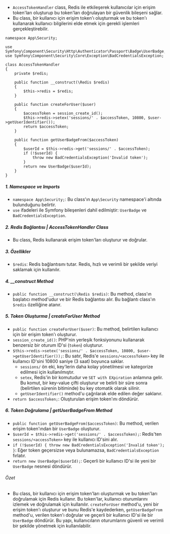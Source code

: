 + `AccessTokenHandler` class, Redis ile etkileşerek kullanıcılar için erişim token'ları oluşturup bu token'ları doğrulayan bir güvenlik bileşeni sağlar.
+ Bu class, bir kullanıcı için erişim token'ı oluşturmak ve bu token'ı kullanarak kullanıcı bilgilerini elde etmek için gerekli işlemleri gerçekleştirebilir.
~~~~~~~
namespace App\Security;

use Symfony\Component\Security\Http\Authenticator\Passport\Badge\UserBadge;
use Symfony\Component\Security\Core\Exception\BadCredentialsException;

class AccessTokenHandler
{
    private $redis;

    public function __construct(\Redis $redis)
    {
        $this->redis = $redis;
    }

    public function createForUser($user)
    {
        $accessToken = session_create_id();
        $this->redis->setex('sessions/' . $accessToken, 10800, $user->getUserIdentifier());
        return $accessToken;
    }

    public function getUserBadgeFrom($accessToken)
    {
        $userId = $this->redis->get('sessions/' . $accessToken);
        if (!$userId) {
            throw new BadCredentialsException('Invalid token');
        }
        return new UserBadge($userId);
    }
}
~~~~~~~

##### 1. Namespace ve Imports
+ `namespace App\Security;`: Bu class'ın `App\Security` namespace'i altında bulunduğunu belirtir.
+ `use` ifadeleri ile Symfony bileşenleri dahil edilmiştir: `UserBadge` ve `BadCredentialsException`.

##### 2. Redis Bağlantısı | AccessTokenHandler Class
+ Bu class, Redis kullanarak erişim token'ları oluşturur ve doğrular.

##### 3. Özellikler
+ `$redis`: Redis bağlantısını tutar. Redis, hızlı ve verimli bir şekilde veriyi saklamak için kullanılır.

##### 4. __construct Method
+ `public function __construct(\Redis $redis)`: Bu method, class'ın başlatıcı method'udur ve bir Redis bağlantısı alır. Bu bağlantı class'ın `$redis` özelliğine atanır.

##### 5. Token Oluşturma | createForUser Method
+ `public function createForUser($user)`: Bu method, belirtilen kullanıcı için bir erişim token'ı oluşturur.
+ `session_create_id()`: PHP'nin yerleşik fonksiyonunu kullanarak benzersiz bir oturum ID'si (`token`) oluşturur.
+ `$this->redis->setex('sessions/' . $accessToken, 10800, $user->getUserIdentifier());`: Bu satır, Redis'e `sessions/<accessToken>` key ile kullanıcı ID'sini 10800 saniye (3 saat) boyunca saklar.
  - `sessions/` ön eki, key'lerin daha kolay yönetilmesi ve kategorize edilmesi için kullanılmıştır.
  - `setex`, Redis'in bir komutudur ve `SET with EXpiration` anlamına gelir. Bu komut, bir key-value çifti oluşturur ve belirli bir süre sonra (belirtilen sürenin bitiminde) bu key otomatik olarak silinir.
  - `getUserIdentifier()` method'u çağrılarak elde edilen değer saklanır.
+ `return $accessToken;`: Oluşturulan erişim token'ını döndürür.

##### 6. Token Doğrulama | getUserBadgeFrom Method
+ `public function getUserBadgeFrom($accessToken)`: Bu method, verilen erişim token'ından bir `UserBadge` oluşturur.
+ `$userId = $this->redis->get('sessions/' . $accessToken);`: Redis'ten `sessions/<accessToken>` key ile kullanıcı ID'sini alır.
+ `if (!$userId) { throw new BadCredentialsException('Invalid token'); }`: Eğer token geçersizse veya bulunamazsa, `BadCredentialsException` fırlatır.
+ `return new UserBadge($userId);`: Geçerli bir kullanıcı ID'si ile yeni bir `UserBadge` nesnesi döndürür.

###### Özet
+ Bu class, bir kullanıcı için erişim token'ları oluşturmak ve bu token'ları doğrulamak için Redis kullanır. Bu token'lar, kullanıcı oturumlarını izlemek ve doğrulamak için kullanılır. `createForUser` method'u, yeni bir erişim token'ı oluşturur ve bunu Redis'e kaydederken, `getUserBadgeFrom` method'u, verilen token'ı doğrular ve geçerli bir kullanıcı ID'si ile bir `UserBadge` döndürür. Bu yapı, kullanıcıların oturumlarını güvenli ve verimli bir şekilde yönetmek için kullanılabilir.
